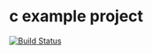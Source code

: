 # c example project
[![Build Status](https://travis-ci.org/laurelmcintyre/c.svg?branch=master)](https://travis-ci.org/laurelmcintyre/c)
